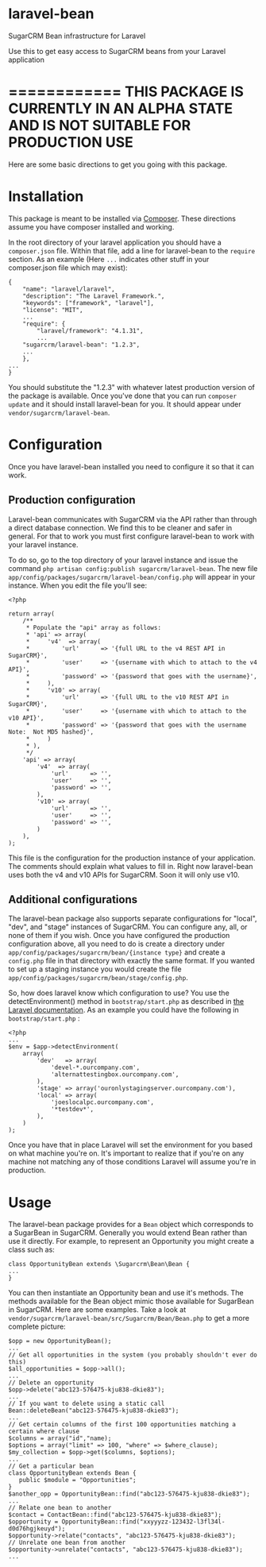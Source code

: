 laravel-bean
============

SugarCRM Bean infrastructure for Laravel

Use this to get easy access to SugarCRM beans from your Laravel application

============
**THIS PACKAGE IS CURRENTLY IN AN ALPHA STATE AND IS NOT SUITABLE FOR PRODUCTION USE**
============

Here are some basic directions to get you going with this package.

# Installation

This package is meant to be installed via [Composer](https://getcomposer.org/).  These directions assume you have composer installed and working.

In the root directory of your laravel application you should have a `composer.json` file.  Within that file, add a line for laravel-bean to the `require` section.  As an example (Here `...` indicates other stuff in your composer.json file which may exist):
```
{
	"name": "laravel/laravel",
	"description": "The Laravel Framework.",
	"keywords": ["framework", "laravel"],
	"license": "MIT",
	...
	"require": {
		"laravel/framework": "4.1.31",
		...
    "sugarcrm/laravel-bean": "1.2.3",
    ...
	},
...
}
```
You should substitute the "1.2.3" with whatever latest production version of the package is available.  Once you've done that you can run `composer update` and it should install laravel-bean for you.  It should appear under `vendor/sugarcrm/laravel-bean`.

# Configuration

Once you have laravel-bean installed you need to configure it so that it can work.

## Production configuration

Laravel-bean communicates with SugarCRM via the API rather than through a direct database connection.  We find this to be cleaner and safer in general.  For that to work you must first configure laravel-bean to work with your laravel instance.  

To do so, go to the top directory of your laravel instance and issue the command `php artisan config:publish sugarcrm/laravel-bean`.  The new file `app/config/packages/sugarcrm/laravel-bean/config.php` will appear in your instance.  When you edit the file you'll see:
```
<?php

return array(
    /**
     * Populate the "api" array as follows:
     * 'api' => array(
     *     'v4'  => array(
     *         'url'      => '{full URL to the v4 REST API in SugarCRM}',
     *         'user'     => '{username with which to attach to the v4 API}',
     *         'password' => '{password that goes with the username}',
     *     ),
     *     'v10' => array(
     *         'url'      => '{full URL to the v10 REST API in SugarCRM}',
     *         'user'     => '{username with which to attach to the v10 API}',
     *         'password' => '{password that goes with the username Note:  Not MD5 hashed}',
     *     )
     * ),
     */
    'api' => array(
        'v4'  => array(
            'url'      => '',
            'user'     => '',
            'password' => '',
        ),
        'v10' => array(
            'url'      => '',
            'user'     => '',
            'password' => '',
        )
    ),
);
```
This file is the configuration for the production instance of your application.  The comments should explain what values to fill in.  Right now laravel-bean uses both the v4 and v10 APIs for SugarCRM.  Soon it will only use v10.

## Additional configurations

The laravel-bean package also supports separate configurations for "local", "dev", and "stage" instances of SugarCRM.  You can configure any, all, or none of them if you wish.  Once you have configured the production configuration above, all you need to do is create a directory under `app/config/packages/sugarcrm/bean/{instance type}` and create a `config.php` file in that directory with exactly the same format.  If you wanted to set up a staging instance you would create the file `app/config/packages/sugarcrm/bean/stage/config.php`.

So, how does laravel know which configuration to use?  You use the detectEnvironment() method in `bootstrap/start.php` as described in [the Laravel documentation](http://laravel.com/docs/4.2/configuration#environment-configuration).  As an example you could have the following in `bootstrap/start.php` :
```
<?php
...
$env = $app->detectEnvironment(
    array(
        'dev'   => array(
            'devel-*.ourcompany.com',
            'alternattestingbox.ourcompany.com',
        ),
        'stage' => array('ouronlystagingserver.ourcompany.com'),
        'local' => array(
            'joeslocalpc.ourcompany.com',
            '*testdev*',
        ),
    )
);
```
Once you have that in place Laravel will set the environment for you based on what machine you're on.  It's important to realize that if you're on any machine not matching any of those conditions Laravel will assume you're in production.

# Usage

The laravel-bean package provides for a `Bean` object which corresponds to a SugarBean in SugarCRM.  Generally you would extend Bean rather than use it directly.  For example, to represent an Opportunity you might create a class such as: 
```
class OpportunityBean extends \Sugarcrm\Bean\Bean {
...
}
```
You can then instantiate an Opportunity bean and use it's methods.  The methods available for the Bean object mimic those available for SugarBean in SugarCRM.  Here are some examples.  Take a look at `vendor/sugarcrm/laravel-bean/src/Sugarcrm/Bean/Bean.php` to get a more complete picture:
```
$opp = new OpportunityBean();
...
// Get all opportunities in the system (you probably shouldn't ever do this)
$all_opportunities = $opp->all();
...
// Delete an opportunity
$opp->delete("abc123-576475-kju838-dkie83");
...
// If you want to delete using a static call
Bean::deleteBean("abc123-576475-kju838-dkie83");
...
// Get certain columns of the first 100 opportunities matching a certain where clause
$columns = array("id","name);
$options = array("limit" => 100, "where" => $where_clause);
$my_collection = $opp->get($columns, $options);
...
// Get a particular bean
class OpportunityBean extends Bean {
   public $module = "Opportunities";
}
$another_opp = OpportunityBean::find("abc123-576475-kju838-dkie83");
...
// Relate one bean to another
$contact = ContactBean::find("abc123-576475-kju838-dkie83");
$opportunity = OpportunityBean::find("xxyyyzz-123432-l3fl34l-d0d76hgjkeuyd");
$opportunity->relate("contacts", "abc123-576475-kju838-dkie83");
// Unrelate one bean from another
$opportunity->unrelate("contacts", "abc123-576475-kju838-dkie83");
...
```


